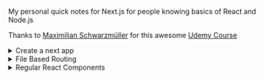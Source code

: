 My personal quick notes for Next.js for people knowing basics of React and Node.js

Thanks to [Maximilian Schwarzmüller](https://www.udemy.com/course/nextjs-react-the-complete-guide/#instructor-1) for this awesome [Udemy Course](https://www.udemy.com/course/nextjs-react-the-complete-guide/)

<details>   
<summary>Create a next app</summary>

```sh
npx create-next-app
```

start the development server

```sh
npm run dev
```

</details>

<details> 
<summary>File Based Routing</summary>

The **pages** directory is a special directory where we can write code for each page of our website.

The pages are generated based on the directory structure.

1. For each page we can opt to create a folder/file with same name. (as shown in image)

2. index.js is special file name that will be rendered on path to it's parent directory name. Hence both of these directory structure are same and will render on **/blogs** path (only use either one of them).

   **pages/blog/index.js**

   **pages/blog.js**

3. We can also define dynamic routes with special syntax file name.

   **[dynamic].js**

   Example:

   Directories - pages/blog/[id].js

   [id].js will be rendered for url **/blog/2321/**

4. Each file should export a react component for that page.

![file based routing](./img/fileBasedRouting.png)

<details><summary>How do I get the dynamic route value in my Component?</summary>

We have to use **useRouter** hook imported from next.

Example:-

The **query** property on router is a object that contains value of our dynamic route.

![dynamic route](./img/dynamicRoute.png)
![dynamic route Output](./img/dynamicRouteOutput.png)

</details>

<details><summary>Nested Dynamic Routes</summary>

Consider the following directory structure

Let's suppose there is a client with id = 123 and project id = 456

    /clients - this will load the index.js file present inside clients folder

    /clients/123 - this will load index.js file present inside [id] folder

    /clients/123/456 - this will load the [clientprojectid].js file

![nested dynamic routes](./img/nestedDynamicPaths.png)

</details>

<details><summary>Catch all routes</summary>
Suppose if we want to make a js file that is rendered for any path with any number of segments

Ex:-

    Suppose if we want to catch all such paths to the same file

    /blog/123
    /blog/123/456
    /blogs/123/456/789
    ...so on

For this we can create a special file inside blogs folder as shown in image. Note that the name of file can be anything but the three dots define it's a catch all route.

Also all the url segments can be accessed inside our react component using useRouter hook.

![catch all route](./img/catchAllRoute.png)

</details>

<details><summary>Clickable links for our routes</summary>

Now that we have created many routes. We have to create clickable buttons which helps us to navigate between all these routes without manually typing the routes or refreshing the page for each request.

- This can be done using the **Link** object imported from next.

![links](./img/links.png)

The **href** in Link can accept strings for paths however for bigger apps there might be very long paths which becomes cumbersome to write in form of pure strings.

Therefore there is another way of defining href inside Link. i.e we pass an object to href instead of string. This object has necessary information to which path a link should redirect to.

![link with object passed to href](./img/linkHref.png)

This format makes it easy to handle very big or complex routes.

- Another way to declare link is this syntax. The advantage here is you can give custom styling to your anchor tag. It functions the same as above.

![custom styled link](./img/linkCustomStyled.png)

</details>

 <details><summary>How to navigate programatically?</summary>
 
 This can be done easily with **useRouter** hook. 
 
 And just like **Link** here also we can pass either a string or an object to the path we want to navigate
 
 ![router push](./img/routerPush.png)
 ![router replace](./img/routerReplace.png)
 ![router push object](./img/routerPushObject.png)
 
 </details>
 
 <details><summary>404 Page</summary>
 This page is a specially named page which is rendered when user try to visit a non-existing route. 
 
 This is a special file and must be present inside pages folder with same name.
 
 ![404 page](./img/404Page.png)
 
 </details>
 
 **NOTE:-**
 
 The order of preference for the routes is
 
 	index.js > [dynamic].js > [...dynamic].js

</details>



<details> 
<summary>Regular React Components</summary>

Now that our routes are ready. We have to create react components that are not reachable from the routes but are used inside our app, these components are called regular components.

These components can be placed anywhere outside the **pages** folder. Prefreably create a folder named **components** parallel to our pages folder.

![regular components](./img/regularComponents.png)

The folder name is up to you and here you can place your regular components.

</details>
